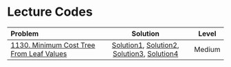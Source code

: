 # Lecture Codes

|  **Problem**  |  **Solution**  |  **Level**  |
|:--------------|:--------------:|:-----------:|
|  [1130. Minimum Cost Tree From Leaf Values](https://leetcode.com/problems/minimum-cost-tree-from-leaf-values/description/)  |  [Solution1](https://github.com/kishanrajput23/Love-Babbar-CPP-DSA-Course/blob/main/Lectures/Lecture_129/Lecture_Codes/1130_1.cpp), [Solution2](https://github.com/kishanrajput23/Love-Babbar-CPP-DSA-Course/blob/main/Lectures/Lecture_129/Lecture_Codes/1130_2.cpp), [Solution3](https://github.com/kishanrajput23/Love-Babbar-CPP-DSA-Course/blob/main/Lectures/Lecture_129/Lecture_Codes/1130_3.cpp), [Solution4](https://github.com/kishanrajput23/Love-Babbar-CPP-DSA-Course/blob/main/Lectures/Lecture_129/Lecture_Codes/1130_4.cpp)  |  Medium  |

